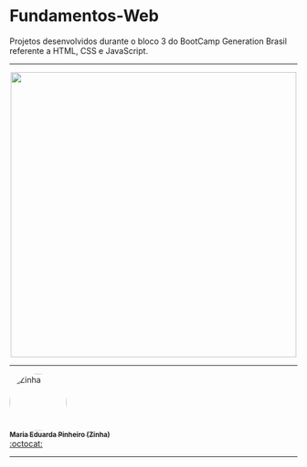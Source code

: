 # Fundamentos-Web


Projetos desenvolvidos durante o bloco 3 do BootCamp Generation Brasil referente a HTML, CSS e JavaScript. 

----------------------------------------------------------------------------------------------------------------------------------------------

<p align="center">
  <img width="500" height="500" src="https://user-images.githubusercontent.com/https://www.google.com/url?sa=i&url=https%3A%2F%2Fneilpatel.com%2Fbr%2Fblog%2Ftags-html%2F&psig=AOvVaw3hcMsKJRK-74qVqnxhVbX3&ust=1626804403550000&source=images&cd=vfe&ved=0CAsQjRxqFwoTCMjEyvTc7_ECFQAAAAAdAAAAABAD">
</p>


----------------------------------------------------------------------------------------------------------------------------------------------

 <td align="center"><a href="https://www.linkedin.com/in/maria-eduarda-pinheiro-feitosa-652220186/"><img style="border-radius: 50%;" src="https://avatars.githubusercontent.com/u/85180010?v=4" width="100px;" alt="Zinha"/><br /><sub><b>Maria Eduarda Pinheiro (Zinha)</b></sub></a><br /><a href="https://github.com/devzinha" title="Desenvolvedor FullStack Java Jr.">:octocat:</a></td> 
   




----------------------------------------------------------------------------------------------------------------------------------------------
